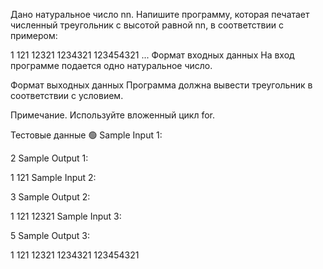 Дано натуральное число nn. Напишите программу, которая печатает численный треугольник с высотой равной nn, в соответствии с примером:

1
121
12321
1234321
123454321
...
Формат входных данных
На вход программе подается одно натуральное число.

Формат выходных данных
Программа должна вывести треугольник в соответствии с условием.

Примечание. Используйте вложенный цикл for.

Тестовые данные 🟢
Sample Input 1:

2
Sample Output 1:

1
121
Sample Input 2:

3
Sample Output 2:

1
121
12321
Sample Input 3:

5
Sample Output 3:

1
121
12321
1234321
123454321
